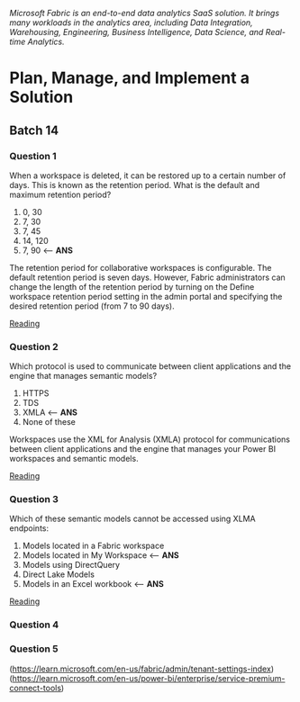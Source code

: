 _Microsoft Fabric is an end-to-end data analytics SaaS solution. It brings many workloads in the analytics area, including Data Integration, Warehousing, Engineering, Business Intelligence, Data Science, and Real-time Analytics._

# Plan, Manage, and Implement a Solution

## Batch 14

### Question 1

When a workspace is deleted, it can be restored up to a certain number of days. This is known as the retention period. What is the default and maximum retention period?

1. 0, 30
2. 7, 30
3. 7, 45
4. 14, 120
5. 7, 90 <-- **ANS**

The retention period for collaborative workspaces is configurable. The default retention period is seven days. However, Fabric administrators can change the length of the retention period by turning on the Define workspace retention period setting in the admin portal and specifying the desired retention period (from 7 to 90 days).

[Reading](https://learn.microsoft.com/en-us/fabric/admin/portal-workspaces)

### Question 2

Which protocol is used to communicate between client applications and the engine that manages semantic models?

1. HTTPS
2. TDS
3. XMLA <-- **ANS**
4. None of these

Workspaces use the XML for Analysis (XMLA) protocol for communications between client applications and the engine that manages your Power BI workspaces and semantic models.

[Reading](https://learn.microsoft.com/en-us/power-bi/enterprise/service-premium-connect-tools)

### Question 3

Which of these semantic models cannot be accessed using XLMA endpoints:

1. Models located in a Fabric workspace
2. Models located in My Workspace  <-- **ANS**
3. Models using DirectQuery
4. Direct Lake Models
5. Models in an Excel workbook  <-- **ANS**

[Reading](https://learn.microsoft.com/en-us/power-bi/enterprise/service-premium-connect-tools)

### Question 4


### Question 5



(https://learn.microsoft.com/en-us/fabric/admin/tenant-settings-index)
(https://learn.microsoft.com/en-us/power-bi/enterprise/service-premium-connect-tools)
